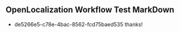 ## OpenLocalization Workflow Test MarkDown
* de5266e5-c78e-4bac-8562-fcd75baed535 
thanks!<!--HONumber=Mar16_HO4-->
